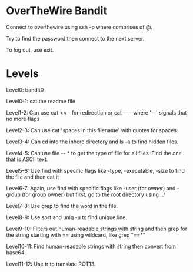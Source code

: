 # OverTheWire Bandit
Connect to overthewire using ssh <server-name> -p <port-number> where <server-name> comprises of <username>@<host-name>.

Try to find the password then connect to the next server.

To log out, use exit.

# Levels

Level0: bandit0

Level0-1: cat the readme file

Level1-2: Can use cat << - for redirection or cat -- - where '--' signals that no more flags

Level2-3: Can use cat 'spaces in this filename' with quotes for spaces.

Level3-4: Can cd into the inhere directory and ls -a to find hidden files.

Level4-5: Can use file -- * to get the type of file for all files. Find the one that is ASCII text.

Level5-6: Use find with specific flags like -type, -executable, -size to find the file and then cat it

Level6-7: Again, use find with specific flags like -user (for owner) and -group (for group owner) but first, go to the root directory using ../

Level7-8: Use grep to find the word in the file.

Level8-9: Use sort and uniq -u to find unique line. 

Level9-10: Filters out human-readable strings with string and then grep for the string starting with == using wildcard, like grep "==*"

Level10-11: Find human-readable strings with string then convert from base64. 

Level11-12: Use tr to translate ROT13. 